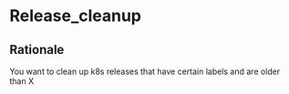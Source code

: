 # Release_cleanup

## Rationale

You want to clean up k8s releases that have certain labels and are older than X